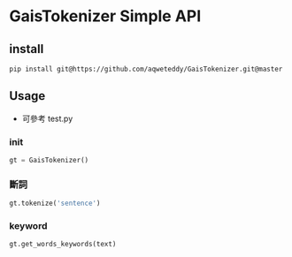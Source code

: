 # GaisTokenizer Simple API

## install

```
pip install git@https://github.com/aqweteddy/GaisTokenizer.git@master
```

## Usage

* 可參考 test.py

### __init__

```python
gt = GaisTokenizer()
```

### 斷詞

```python
gt.tokenize('sentence')
```

### keyword

```python
gt.get_words_keywords(text)
```